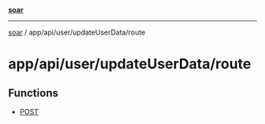 [**soar**](../../../../../README.md)

***

[soar](../../../../../modules.md) / app/api/user/updateUserData/route

# app/api/user/updateUserData/route

## Functions

- [POST](functions/POST.md)

